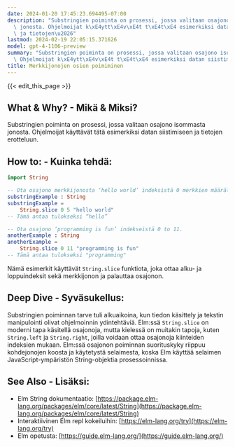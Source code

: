 ```yaml
---
date: 2024-01-20 17:45:23.694495-07:00
description: "Substringien poiminta on prosessi, jossa valitaan osajono isommasta\
  \ jonosta. Ohjelmoijat k\xE4ytt\xE4v\xE4t t\xE4t\xE4 esimerkiksi datan siistimiseen\
  \ ja tietojen\u2026"
lastmod: 2024-02-19 22:05:15.371626
model: gpt-4-1106-preview
summary: "Substringien poiminta on prosessi, jossa valitaan osajono isommasta jonosta.\
  \ Ohjelmoijat k\xE4ytt\xE4v\xE4t t\xE4t\xE4 esimerkiksi datan siistimiseen ja tietojen\u2026"
title: Merkkijonojen osien poimiminen
---
```


{{< edit_this_page >}}

## What & Why? - Mikä & Miksi?
Substringien poiminta on prosessi, jossa valitaan osajono isommasta jonosta. Ohjelmoijat käyttävät tätä esimerkiksi datan siistimiseen ja tietojen erotteluun.

## How to: - Kuinka tehdä:
```Elm
import String

-- Ota osajono merkkijonosta ‘hello world’ indeksistä 0 merkkien määrällä 5.
substringExample : String
substringExample =
    String.slice 0 5 "hello world"
-- Tämä antaa tulokseksi “hello”

-- Ota osajono ‘programming is fun’ indekseistä 0 to 11.
anotherExample : String
anotherExample =
    String.slice 0 11 "programming is fun"
-- Tämä antaa tulokseksi "programming"
```
Nämä esimerkit käyttävät `String.slice` funktiota, joka ottaa alku- ja loppuindeksit sekä merkkijonon ja palauttaa osajonon.

## Deep Dive - Syväsukellus:
Substringien poiminnan tarve tuli alkuaikoina, kun tiedon käsittely ja tekstin manipulointi olivat ohjelmoinnin ydintehtäviä. Elm:ssä `String.slice` on moderni tapa käsitellä osajonoja, mutta kielessä on muitakin tapoja, kuten `String.left` ja `String.right`, joilla voidaan ottaa osajonoja kiinteiden indeksien mukaan. Elm:ssä osajonon poiminnan suorituskyky riippuu kohdejonojen koosta ja käytetystä selaimesta, koska Elm käyttää selaimen JavaScript-ympäristön String-objektia prosessoinnissa.

## See Also - Lisäksi:
- Elm String dokumentaatio: [https://package.elm-lang.org/packages/elm/core/latest/String](https://package.elm-lang.org/packages/elm/core/latest/String)
- Interaktiivinen Elm repl kokeiluihin: [https://elm-lang.org/try](https://elm-lang.org/try)
- Elm opetusta: [https://guide.elm-lang.org/](https://guide.elm-lang.org/)
